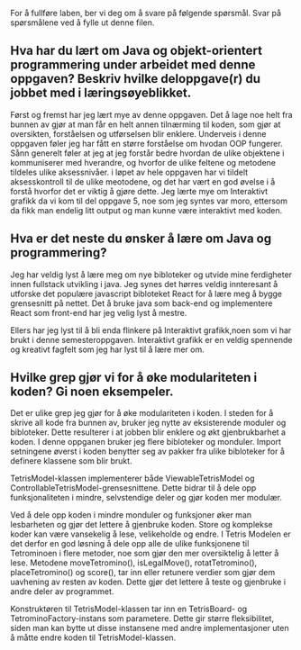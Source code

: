 For å fullføre laben, ber vi deg om å svare på følgende spørsmål. Svar på spørsmålene ved å fylle ut denne filen.

## Hva har du lært om Java og objekt-orientert programmering under arbeidet med denne oppgaven? Beskriv hvilke deloppgave(r) du jobbet med i læringsøyeblikket.

<!-- ditt svar her -->
Først og fremst har jeg lært mye av denne oppgaven. Det å lage noe helt fra bunnen av gjør at man får en helt annen tilnærming til koden, som gjør at oversikten, forståelsen og utførselsen blir enklere. Underveis i denne oppgaven føler jeg har fått en større forståelse om hvodan OOP fungerer. Sånn generelt føler at jeg at jeg forstår bedre hvordan de ulike objektene i kommuniserer med hverandre, og hvorfor de ulike feltene og metodene tildeles ulike aksessnivåer. i løpet av hele oppgaven har vi tildelt aksesskontroll til de ulike meotodene, og det har vært en god øvelse i å forstå hvorfor det er viktig å gjøre dette.
Jeg lærte mye om Interaktivt grafikk da vi kom til del oppgave 5, noe som jeg syntes var moro, ettersom da fikk man endelig litt output og man kunne være interaktivt med koden.




## Hva er det neste du ønsker å lære om Java og programmering?

<!-- ditt svar her -->
Jeg har veldig lyst å lære meg om nye bibloteker og utvide mine ferdigheter innen fullstack utvikling i java. Jeg synes det hørres veldig innteresant å utforske det populære javascript bibloteket React for å lære meg å bygge grensesnitt på nettet. Det å bruke java som back-end og implementere React som front-end har jeg velig lyst å mestre. 

Ellers har jeg lyst til å bli enda flinkere på Interaktivt grafikk,noen som vi har brukt i denne semesteroppgaven. Interaktivt grafikk er en veldig spennende og kreativt fagfelt som jeg har lyst til å lære mer om. 




## Hvilke grep gjør vi for å øke modulariteten i koden? Gi noen eksempeler.

<!-- ditt svar her  -->
Det er ulike grep jeg gjør for å øke modulariteten i koden. I steden for å skrive all kode fra bunnen av, bruker jeg nytte av eksisterende moduler og bibloteker. Dette resulterer i at jobben blir enklere og økt gjenbrukbarhet a koden. I denne oppganen bruker jeg flere bibloteker og monduler. Import setningene øverst i koden benytter seg av pakker fra ulike bibloteker for å definere klassene som blir brukt. 

TetrisModel-klassen implementerer både ViewableTetrisModel og ControllableTetrisModel-grensesnittene. Dette bidrar til å dele opp funksjonaliteten i mindre, selvstendige deler og gjør koden mer modulær.

Ved å dele opp koden i mindre monduler  og funksjoner øker man lesbarheten og gjør det lettere å gjenbruke koden. Store og komplekse koder kan være vansekelig å lese, velikeholde og endre. I Tetris Modelen er det derfor en god løsning å dele opp alle de ulike funksjonene til Tetrominoen i flere metoder, noe som gjør den mer oversiktelig å letter å lese. Metodene moveTetromino(), isLegalMove(), rotatTetromino(), placeTetromino() og score(), tar inn eller retunere verdier som gjør dem uavhening av resten av koden. Dette gjør det lettere å teste og gjenbruke i andre deler av programmet.

Konstruktøren til TetrisModel-klassen tar inn en TetrisBoard- og TetrominoFactory-instans som parametere. Dette gir større fleksibilitet, siden man kan bytte ut disse instansene med andre implementasjoner uten å måtte endre koden til TetrisModel-klassen.












